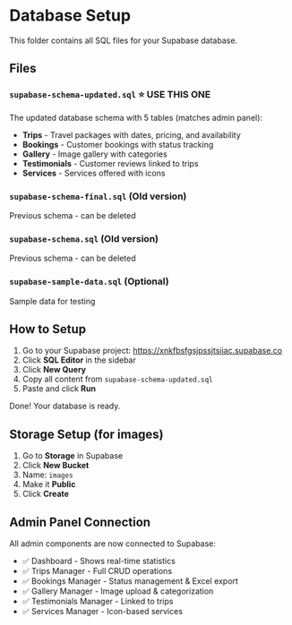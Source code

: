 # Database Setup

This folder contains all SQL files for your Supabase database.

## Files

### `supabase-schema-updated.sql` ⭐ **USE THIS ONE**
The updated database schema with 5 tables (matches admin panel):
- **Trips** - Travel packages with dates, pricing, and availability
- **Bookings** - Customer bookings with status tracking
- **Gallery** - Image gallery with categories
- **Testimonials** - Customer reviews linked to trips
- **Services** - Services offered with icons

### `supabase-schema-final.sql` (Old version)
Previous schema - can be deleted

### `supabase-schema.sql` (Old version)
Previous schema - can be deleted

### `supabase-sample-data.sql` (Optional)
Sample data for testing

## How to Setup

1. Go to your Supabase project: https://xnkfbsfgsjpssjtsiiac.supabase.co
2. Click **SQL Editor** in the sidebar
3. Click **New Query**
4. Copy all content from `supabase-schema-updated.sql`
5. Paste and click **Run**

Done! Your database is ready.

## Storage Setup (for images)

1. Go to **Storage** in Supabase
2. Click **New Bucket**
3. Name: `images`
4. Make it **Public**
5. Click **Create**

## Admin Panel Connection

All admin components are now connected to Supabase:
- ✅ Dashboard - Shows real-time statistics
- ✅ Trips Manager - Full CRUD operations
- ✅ Bookings Manager - Status management & Excel export
- ✅ Gallery Manager - Image upload & categorization
- ✅ Testimonials Manager - Linked to trips
- ✅ Services Manager - Icon-based services

